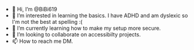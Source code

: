 - 👋 Hi, I’m @BiBi619
- 👀 I’m interested in learning the basics. I have ADHD and am dyslexic so I'm not the best at spelling :( 
- 🌱 I’m currently learning how to make my setup more secure.
- 💞️ I’m looking to collaborate on accessibilty projects. 
- 📫 How to reach me DM.

<!---
BiBi619/BiBi619 is a ✨ special ✨ repository because its `README.md` (this file) appears on your GitHub profile.
You can click the Preview link to take a look at your changes.
--->
